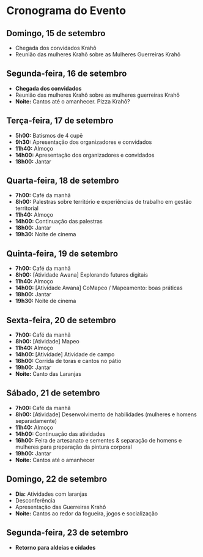 # Cronograma do Evento

## Domingo, 15 de setembro
- Chegada dos convidados Krahô
- Reunião das mulheres Krahô sobre as Mulheres Guerreiras Krahô

## Segunda-feira, 16 de setembro
- **Chegada dos convidados**
- Reunião das mulheres Krahô sobre as mulheres guerreiras Krahô
- **Noite:** Cantos até o amanhecer. Pizza Krahô?

## Terça-feira, 17 de setembro
- **5h00:** Batismos de 4 cupē
- **9h30:** Apresentação dos organizadores e convidados
- **11h40:** Almoço
- **14h00:** Apresentação dos organizadores e convidados
- **18h00:** Jantar

## Quarta-feira, 18 de setembro
- **7h00:** Café da manhã
- **8h00:** Palestras sobre território e experiências de trabalho em gestão territorial
- **11h40:** Almoço
- **14h00:** Continuação das palestras
- **18h00:** Jantar
- **19h30:** Noite de cinema

## Quinta-feira, 19 de setembro
- **7h00:** Café da manhã
- **8h00:** [Atividade Awana] Explorando futuros digitais
- **11h40:** Almoço
- **14h00:** [Atividade Awana] CoMapeo / Mapeamento: boas práticas
- **18h00:** Jantar
- **19h30:** Noite de cinema

## Sexta-feira, 20 de setembro
- **7h00:** Café da manhã
- **8h00:** [Atividade] Mapeo
- **11h40:** Almoço
- **14h00:** [Atividade] Atividade de campo
- **16h00:** Corrida de toras e cantos no pátio
- **19h00:** Jantar
- **Noite:** Canto das Laranjas

## Sábado, 21 de setembro
- **7h00:** Café da manhã
- **8h00:** [Atividade] Desenvolvimento de habilidades (mulheres e homens separadamente)
- **11h40:** Almoço
- **14h00:** Continuação das atividades
- **16h00:** Feira de artesanato e sementes & separação de homens e mulheres para preparação da pintura corporal
- **19h00:** Jantar
- **Noite:** Cantos até o amanhecer

## Domingo, 22 de setembro
- **Dia:** Atividades com laranjas
- Desconferência
- Apresentação das Guerreiras Krahô
- **Noite:** Cantos ao redor da fogueira, jogos e socialização

## Segunda-feira, 23 de setembro
- **Retorno para aldeias e cidades**